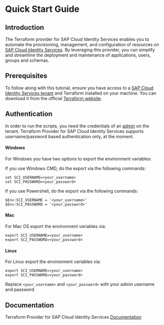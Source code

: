 # Quick Start Guide

## Introduction

The Terraform provider for SAP Cloud Identity Services enables you to automate the provisioning, management, and configuration of resources on [SAP Cloud Identity Services](https://help.sap.com/docs/cloud-identity-services?locale=en-US). By leveraging this provider, you can simplify and streamline the deployment and maintenance of applications, users, groups and schemas.

## Prerequisites

To follow along with this tutorial, ensure you have access to a [SAP Cloud Identity Services tenant](https://help.sap.com/docs/cloud-identity-services/cloud-identity-services/get-your-tenant?locale=en-US) and Terraform installed on your machine. You can download it from the official [Terraform website](https://developer.hashicorp.com/terraform/downloads).

## Authentication

In order to run the scripts, you need the credentials of an [admin](https://help.sap.com/docs/cloud-identity-services/cloud-identity-services/activate-your-account?locale=en-US) on the tenant. Terraform Provider for SAP Cloud Identity Services supports username/password based authentication only, at the moment.

#### Windows

For Windows you have two options to export the environment variables:

If you use Windows CMD, do the export via the following commands:

```Shell
set SCI_USERNAME=<your_username>
set SCI_PASSWORD=<your_password>
```

If you use Powershell, do the export via the following commands:

```Shell
$Env:SCI_USERNAME = '<your_username>'
$Env:SCI_PASSWORD = '<your_password>'
```

#### Mac

For Mac OS export the environment variables via:

```Shell
export SCI_USERNAME=<your_username>
export SCI_PASSWORD=<your_password>
```

#### Linux

For Linux export the environment variables via:

```Shell
export SCI_USERNAME=<your_username>
export SCI_PASSWORD=<your_password>
```

Replace `<your_username>` and `<your_password>` with your admin username and password.

## Documentation

Terraform Provider for SAP Cloud Identity Services [Documentation]((https://registry.terraform.io/providers/SAP/sap-cloud-identity-services/latest/docs))
